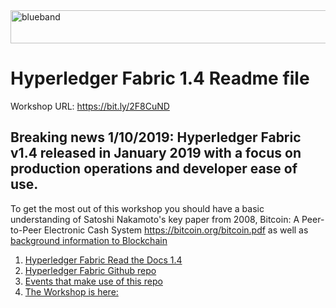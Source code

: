 <img src="https://farm5.staticflickr.com/4503/37148677233_71edc5a37b_o.png" width="1041" height="53" alt="blueband">

# Hyperledger Fabric 1.4 Readme file

Workshop URL: https://bit.ly/2F8CuND

## Breaking news 1/10/2019: Hyperledger Fabric v1.4 released in January 2019 with a focus on production operations and developer ease of use. 

To get the most out of this workshop you should have a basic understanding of Satoshi Nakamoto's key paper from 2008, Bitcoin: A Peer-to-Peer Electronic Cash System https://bitcoin.org/bitcoin.pdf as well as [background information to Blockchain](background.md)

1. [Hyperledger Fabric Read the Docs 1.4](https://hyperledger-fabric.readthedocs.io/en/release-1.4/)
1. [Hyperledger Fabric Github repo](https://github.com/hyperledger/fabric) 
1. [Events that make use of this repo](https://github.com/LennartFr/alf20191ibmbc/blob/master/events.md) 
1. [The Workshop is here:](/workshop.md)

